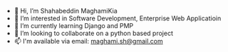 - 👋 Hi, I’m Shahabeddin MaghamiKia
- 👀 I’m interested in Software Development, Enterprise Web Applicatioin
- 🌱 I’m currently learning Django and PMP
- 💞️ I’m looking to collaborate on a python based project
- 📫 I'm available via email: maghami.sh@gmail.com

<!---
shahabmk/shahabmk is a ✨ special ✨ repository because its `README.md` (this file) appears on your GitHub profile.
You can click the Preview link to take a look at your changes.
--->
